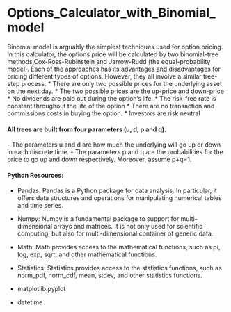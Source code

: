 # Options_Calculator_with_Binomial_model
Binomial model is arguably the simplest techniques used for option pricing. In this calculator, the options price will be calculated by two binomial-tree methods,Cox-Ross-Rubinstein and Jarrow-Rudd (the equal-probability model).   Each of the approaches has its advantages and disadvantages for pricing different types of options. However, they all involve a similar tree-step process.  * There are only two possible prices for the underlying asset on the next day. * The two possible prices are the up-price and down-price * No dividends are paid out during the option’s life. * The risk-free rate is constant throughout the life of the option * There are no transaction and commissions costs in buying the option. * Investors are risk neutral


<h4>All trees are built from four parameters (u, d, p and q). </h4>
- The parameters u and d are how much the underlying will go up or down in each discrete time. 
- The parameters p and q are the probabilities for the price to go up and down respectively. Moreover, assume p+q=1.

<h4>Python Resources:</h4>

* Pandas: Pandas is a Python package for data analysis. In particular, it offers data structures and operations for manipulating numerical tables and time series. 

* Numpy: Numpy is a fundamental package to support for multi-dimensional arrays and matrices. It is not only used for scientific computing, but also for multi-dimensional container of generic data.

* Math: Math provides access to the mathematical functions, such as pi, log, exp, sqrt, and other mathematical functions.  

* Statistics: Statistics provides access to the statistics functions, such as norm_pdf, norm_cdf, mean, stdev, and other statistics functions.

* matplotlib.pyplot

* datetime
